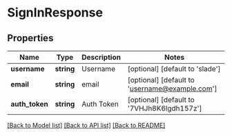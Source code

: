 # SignInResponse

## Properties
Name | Type | Description | Notes
------------ | ------------- | ------------- | -------------
**username** | **string** | Username | [optional] [default to 'slade']
**email** | **string** | email | [optional] [default to 'username@example.com']
**auth_token** | **string** | Auth Token | [optional] [default to '7VHJh8K6lgdh157z']

[[Back to Model list]](../README.md#documentation-for-models) [[Back to API list]](../README.md#documentation-for-api-endpoints) [[Back to README]](../README.md)


